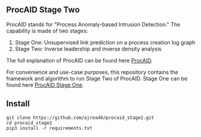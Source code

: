 ## ProcAID Stage Two 

ProcAID stands for "Process Anomaly-based Intrusion Detection." The capability is made of two stages: 

1. Stage One: Unsupervised link prediction on a process creation log graph 
2. Stage Two: Inverse leadership and inverse density analysis  

The full explanation of ProcAID can be found here [ProcAID](https://www.proquest.com/openview/e4ce5ff777fc5943a8b4624677b3cad1/1.pdf?pq-origsite=gscholar&cbl=18750&diss=y).

For convenience and use-case purposes, this repository contains the framework and algorithm to run Stage Two of ProcAID. Stage One can be found here [ProcAID Stage One](https://github.com/ajread4/procaid_stage1).


## Install
```
git clone https://github.com/ajread4/procaid_stage2.git
cd procaid_stage2
pip3 install -r requirements.txt
```